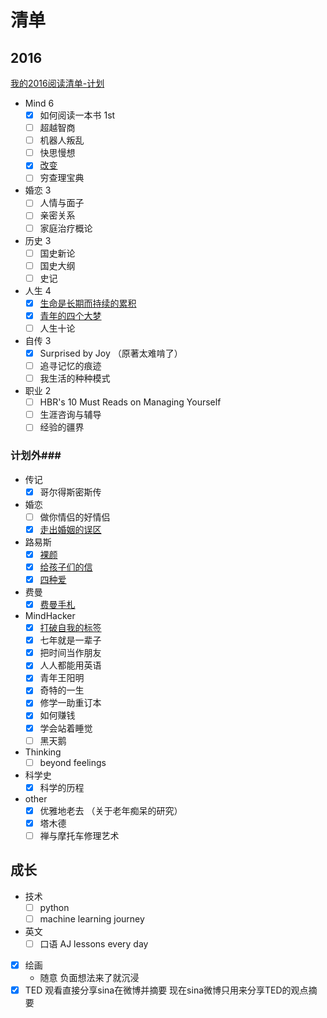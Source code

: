 # 清单 #

## 2016 ##

[我的2016阅读清单-计划](http://www.douban.com/doulist/43579318/)

- Mind 6
	- [x] 如何阅读一本书 1st
	- [ ] 超越智商
	- [ ] 机器人叛乱
	- [ ] 快思慢想
	- [x] [改变](https://jeremiahzhang.github.io/mind/2016/01/19/change.html)
	- [ ] 穷查理宝典
- 婚恋 3 
	- [ ] 人情与面子
	- [ ] 亲密关系
	- [ ] 家庭治疗概论
- 历史 3
	- [ ] 国史新论
	- [ ] 国史大纲
	- [ ] 史记
- 人生 4
	- [x] [生命是长期而持续的累积](https://jeremiahzhang.github.io/mind/2016/01/18/dilemma-and-selection.html)
	- [x] [青年的四个大梦](https://jeremiahzhang.github.io/mind/2016/01/20/4-great-dreams-of-youth.html)
	- [ ] 人生十论
- 自传 3 
	- [x] Surprised by Joy （原著太难啃了）
	- [ ] 追寻记忆的痕迹
	- [ ] 我生活的种种模式
- 职业 2
	- [ ] HBR's 10 Must Reads on Managing Yourself 
	- [ ] 生涯咨询与辅导
	- [ ] 经验的疆界

### 计划外###

- 传记
	- [x] 哥尔得斯密斯传
- 婚恋
	- [ ] 做你情侣的好情侣
	- [x] [走出婚姻的误区](http://book.douban.com/subject/25909976/)
- 路易斯
	- [x] [裸颜](http://book.douban.com/subject/25707591/)
	- [x] [给孩子们的信](http://book.douban.com/subject/3838032/) 
	- [x] [四种爱](http://book.douban.com/subject/25707606/)
- 费曼
	- [x] [费曼手札](http://book.douban.com/subject/3297608/) 
- MindHacker
	- [x] [打破自我的标签](http://book.douban.com/subject/26677905/)
	- [x] 七年就是一辈子
	- [x] 把时间当作朋友
	- [x] 人人都能用英语
	- [x] 青年王阳明
	- [x] 奇特的一生
	- [x] 修学一助重订本
	- [x] 如何赚钱
	- [x] 学会站着睡觉
	- [ ] 黑天鹅
- Thinking
	- [ ] beyond feelings
- 科学史
	- [x] 科学的历程
- other
	- [x] 优雅地老去 （关于老年痴呆的研究）
	- [x] 塔木德
	- [ ] 禅与摩托车修理艺术

## 成长 ##

- 技术
	- [ ] python
	- [ ] machine learning journey
- 英文
	- [ ] 口语 AJ lessons every day
- [x] 绘画
	- 随意 负面想法来了就沉浸
- [x] TED 观看直接分享sina在微博并摘要 现在sina微博只用来分享TED的观点摘要
